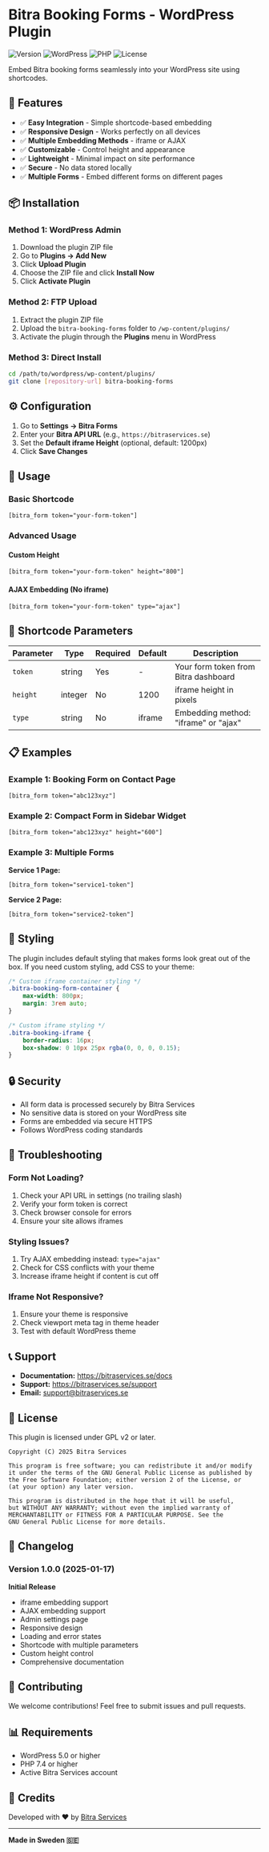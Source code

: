 # Bitra Booking Forms - WordPress Plugin

![Version](https://img.shields.io/badge/version-1.0.0-blue.svg)
![WordPress](https://img.shields.io/badge/WordPress-5.0+-green.svg)
![PHP](https://img.shields.io/badge/PHP-7.4+-purple.svg)
![License](https://img.shields.io/badge/license-GPLv2-orange.svg)

Embed Bitra booking forms seamlessly into your WordPress site using shortcodes.

## 🎯 Features

- ✅ **Easy Integration** - Simple shortcode-based embedding
- ✅ **Responsive Design** - Works perfectly on all devices
- ✅ **Multiple Embedding Methods** - iframe or AJAX
- ✅ **Customizable** - Control height and appearance
- ✅ **Lightweight** - Minimal impact on site performance
- ✅ **Secure** - No data stored locally
- ✅ **Multiple Forms** - Embed different forms on different pages

## 📦 Installation

### Method 1: WordPress Admin

1. Download the plugin ZIP file
2. Go to **Plugins → Add New**
3. Click **Upload Plugin**
4. Choose the ZIP file and click **Install Now**
5. Click **Activate Plugin**

### Method 2: FTP Upload

1. Extract the plugin ZIP file
2. Upload the `bitra-booking-forms` folder to `/wp-content/plugins/`
3. Activate the plugin through the **Plugins** menu in WordPress

### Method 3: Direct Install

```bash
cd /path/to/wordpress/wp-content/plugins/
git clone [repository-url] bitra-booking-forms
```

## ⚙️ Configuration

1. Go to **Settings → Bitra Forms**
2. Enter your **Bitra API URL** (e.g., `https://bitraservices.se`)
3. Set the **Default iframe Height** (optional, default: 1200px)
4. Click **Save Changes**

## 📝 Usage

### Basic Shortcode

```
[bitra_form token="your-form-token"]
```

### Advanced Usage

#### Custom Height

```
[bitra_form token="your-form-token" height="800"]
```

#### AJAX Embedding (No iframe)

```
[bitra_form token="your-form-token" type="ajax"]
```

## 🔧 Shortcode Parameters

| Parameter | Type | Required | Default | Description |
|-----------|------|----------|---------|-------------|
| `token` | string | Yes | - | Your form token from Bitra dashboard |
| `height` | integer | No | 1200 | iframe height in pixels |
| `type` | string | No | iframe | Embedding method: "iframe" or "ajax" |

## 📋 Examples

### Example 1: Booking Form on Contact Page

```
[bitra_form token="abc123xyz"]
```

### Example 2: Compact Form in Sidebar Widget

```
[bitra_form token="abc123xyz" height="600"]
```

### Example 3: Multiple Forms

**Service 1 Page:**
```
[bitra_form token="service1-token"]
```

**Service 2 Page:**
```
[bitra_form token="service2-token"]
```

## 🎨 Styling

The plugin includes default styling that makes forms look great out of the box. If you need custom styling, add CSS to your theme:

```css
/* Custom iframe container styling */
.bitra-booking-form-container {
    max-width: 800px;
    margin: 3rem auto;
}

/* Custom iframe styling */
.bitra-booking-iframe {
    border-radius: 16px;
    box-shadow: 0 10px 25px rgba(0, 0, 0, 0.15);
}
```

## 🔒 Security

- All form data is processed securely by Bitra Services
- No sensitive data is stored on your WordPress site
- Forms are embedded via secure HTTPS
- Follows WordPress coding standards

## 🐛 Troubleshooting

### Form Not Loading?

1. Check your API URL in settings (no trailing slash)
2. Verify your form token is correct
3. Check browser console for errors
4. Ensure your site allows iframes

### Styling Issues?

1. Try AJAX embedding instead: `type="ajax"`
2. Check for CSS conflicts with your theme
3. Increase iframe height if content is cut off

### Iframe Not Responsive?

1. Ensure your theme is responsive
2. Check viewport meta tag in theme header
3. Test with default WordPress theme

## 📞 Support

- **Documentation:** https://bitraservices.se/docs
- **Support:** https://bitraservices.se/support
- **Email:** support@bitraservices.se

## 📄 License

This plugin is licensed under GPL v2 or later.

```
Copyright (C) 2025 Bitra Services

This program is free software; you can redistribute it and/or modify
it under the terms of the GNU General Public License as published by
the Free Software Foundation; either version 2 of the License, or
(at your option) any later version.

This program is distributed in the hope that it will be useful,
but WITHOUT ANY WARRANTY; without even the implied warranty of
MERCHANTABILITY or FITNESS FOR A PARTICULAR PURPOSE. See the
GNU General Public License for more details.
```

## 🚀 Changelog

### Version 1.0.0 (2025-01-17)

**Initial Release**
- iframe embedding support
- AJAX embedding support
- Admin settings page
- Responsive design
- Loading and error states
- Shortcode with multiple parameters
- Custom height control
- Comprehensive documentation

## 🤝 Contributing

We welcome contributions! Feel free to submit issues and pull requests.

## 📊 Requirements

- WordPress 5.0 or higher
- PHP 7.4 or higher
- Active Bitra Services account

## 🎉 Credits

Developed with ❤️ by [Bitra Services](https://bitraservices.se)

---

**Made in Sweden 🇸🇪**


